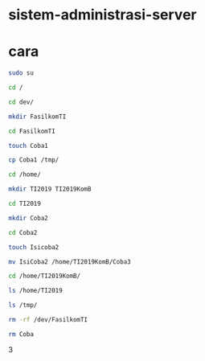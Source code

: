 # sistem-administrasi-server
# cara

```sh
sudo su
```

```sh
cd /
```

```sh
cd dev/
```

```sh
mkdir FasilkomTI
```

```sh
cd FasilkomTI
```

```sh
touch Coba1
```

```sh
cp Coba1 /tmp/
```

```sh
cd /home/
```

```sh
mkdir TI2019 TI2019KomB
```

```sh
cd TI2019
```

```sh
mkdir Coba2
```

```sh
cd Coba2
```

```sh
touch Isicoba2
```

```sh
mv IsiCoba2 /home/TI2019KomB/Coba3
```

```sh
cd /home/TI2019KomB/
```

```sh
ls /home/TI2019
```

```sh
ls /tmp/
```

```sh
rm -rf /dev/FasilkomTI
```

```sh
rm Coba
```
3